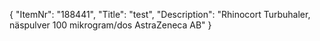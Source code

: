 {
  "ItemNr": "188441",
  "Title": "test",
  "Description": "Rhinocort Turbuhaler, näspulver 100 mikrogram/dos AstraZeneca AB"
}